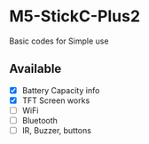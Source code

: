 # M5-StickC-Plus2
Basic codes for Simple use
## Available
- [x] Battery Capacity info
- [x] TFT Screen works
- [ ] WiFi
- [ ] Bluetooth
- [ ] IR, Buzzer, buttons
